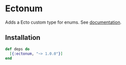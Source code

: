 # Ectonum

Adds a Ecto custom type for enums. See [documentation](https://hexdocs.pm/ectonum/1.0.0).

## Installation

```elixir
def deps do
  [{:ectonum, "~> 1.0.0"}]
end
```